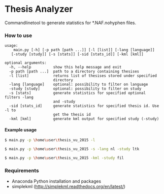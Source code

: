 # Thesis Analyzer

Commandlinetool to generate statistics for *.NAF.nohyphen files.

### How to use
    usage:
        main.py [-h] [-p path [path ...]] [-l [list]] [-lang [language]]
       [-study [study]] [-s [stats]] [-sid [stats_id]] [-kml [kml]]

    optional arguments:
      -h, --help          show this help message and exit
      -p path [path ...]  path to a directory containing thesises
      -l [list]           returns list of thesises stored under specified
                          directory
      -lang [language]    optional: possibility to filter on language
      -study [study]      optional: possibility to filter on study
      -s [stats]          generate statistics for specified optional filters -lang
                          and -study
      -sid [stats_id]     generate statistics for specified thesis id. Use -l to
                          get the thesis id
      -kml [kml]          generate kml output for specified study (-study)

#### Example usage
```sh
$ main.py -p \home\user\thesis_vu_2015 -l
```
```sh
$ main.py -p \home\user\thesis_vu_2015 -s -lang nl -study ltk
```
```sh
$ main.py -p \home\user\thesis_vu_2015 -kml -study fil
```


### Requirements

* Anaconda Python installation and packages
* simplekml (http://simplekml.readthedocs.org/en/latest/)



